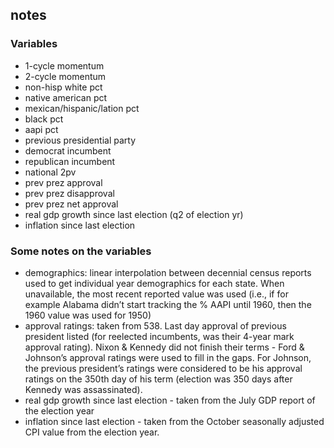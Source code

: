 
## notes

### Variables

-   1-cycle momentum
-   2-cycle momentum
-   non-hisp white pct
-   native american pct
-   mexican/hispanic/lation pct
-   black pct
-   aapi pct
-   previous presidential party
-   democrat incumbent
-   republican incumbent
-   national 2pv
-   prev prez approval
-   prev prez disapproval
-   prev prez net approval
-   real gdp growth since last election (q2 of election yr)
-   inflation since last election

### Some notes on the variables

-   demographics: linear interpolation between decennial census reports
    used to get individual year demographics for each state. When
    unavailable, the most recent reported value was used (i.e., if for
    example Alabama didn’t start tracking the % AAPI until 1960, then
    the 1960 value was used for 1950)
-   approval ratings: taken from 538. Last day approval of previous
    president listed (for reelected incumbents, was their 4-year mark
    approval rating). Nixon & Kennedy did not finish their terms - Ford
    & Johnson’s approval ratings were used to fill in the gaps. For
    Johnson, the previous president’s ratings were considered to be his
    approval ratings on the 350th day of his term (election was 350 days
    after Kennedy was assassinated).
-   real gdp growth since last election - taken from the July GDP report
    of the election year
-   inflation since last election - taken from the October seasonally
    adjusted CPI value from the election year.
